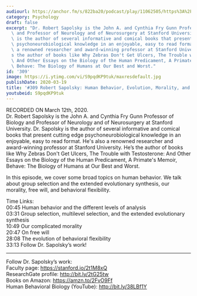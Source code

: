 ```yaml
---
audiourl: https://anchor.fm/s/822ba20/podcast/play/11062505/https%3A%2F%2Fd3ctxlq1ktw2nl.cloudfront.net%2Fproduction%2F2020-2-13%2F56370101-44100-2-67af26367f7a1.m4a
category: Psychology
draft: false
excerpt: "Dr. Robert Sapolsky is the John A. and Cynthia Fry Gunn Professor of Biology\
  \ and Professor of Neurology and of Neurosurgery at Stanford University. Dr. Sapolsky\
  \ is the author of several informative and comical books that present cutting edge\
  \ psychoneurobiological knowledge in an enjoyable, easy to read format. He's also\
  \ a renowned researcher and award-winning professor at Stanford University. He\u2019\
  s the author of books like Why Zebras Don't Get Ulcers, The Trouble with Testosterone:\
  \ And Other Essays on the Biology of the Human Predicament, A Primate's Memoir,\
  \ Behave: The Biology of Humans at Our Best and Worst."
id: '309'
image: https://i.ytimg.com/vi/S9pqdKP9tuk/maxresdefault.jpg
publishDate: 2020-03-19
title: '#309 Robert Sapolsky: Human Behavior, Evolution, Morality, and Free Will'
youtubeid: S9pqdKP9tuk
---
```

<div class="timelinks">

RECORDED ON March 12th, 2020.  
Dr. Robert Sapolsky is the John A. and Cynthia Fry Gunn Professor of Biology and Professor of Neurology and of Neurosurgery at Stanford University. Dr. Sapolsky is the author of several informative and comical books that present cutting edge psychoneurobiological knowledge in an enjoyable, easy to read format. He's also a renowned researcher and award-winning professor at Stanford University. He’s the author of books like Why Zebras Don't Get Ulcers, The Trouble with Testosterone: And Other Essays on the Biology of the Human Predicament, A Primate's Memoir, Behave: The Biology of Humans at Our Best and Worst.

In this episode, we cover some broad topics on human behavior. We talk about group selection and the extended evolutionary synthesis, our morality, free will, and behavioral flexibility.

Time Links:  
<time>00:45</time> Human behavior and the different levels of analysis  
<time>03:31</time> Group selection, multilevel selection, and the extended evolutionary synthesis  
<time>10:49</time> Our complicated morality  
<time>20:47</time> On free will  
<time>28:08</time> The evolution of behavioral flexibility  
<time>33:13</time> Follow Dr. Sapolsky’s work!

---

Follow Dr. Sapolsky’s work:  
Faculty page: https://stanford.io/2t1M8xQ  
ResearchGate profile: http://bit.ly/2tG25tw  
Books on Amazon: https://amzn.to/2FvO9Ff  
Human Behavioral Biology (YouTube): http://bit.ly/38LBf1Y
</div>

